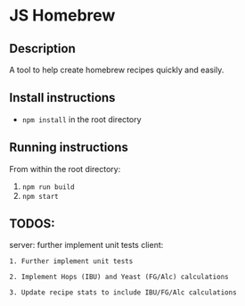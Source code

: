 # JS Homebrew
## Description
A tool to help create homebrew recipes quickly and easily.


## Install instructions
* `npm install` in the root directory

## Running instructions
From within the root directory:
1. `npm run build`
2. `npm start`


## TODOS:
server: further implement unit tests
client:

    1. Further implement unit tests

    2. Implement Hops (IBU) and Yeast (FG/Alc) calculations

    3. Update recipe stats to include IBU/FG/Alc calculations